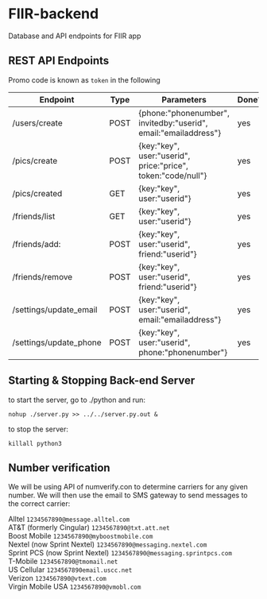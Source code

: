 # FIIR-backend
Database and API endpoints for FIIR app

## REST API Endpoints

Promo code is known as `token` in the following
                        
| Endpoint                    | Type | Parameters                                                      | Done? | Port |
| ----------------------      | ---- | --------------------------------------------------------------- | ----- | ---- |
| /users/create               | POST | {phone:"phonenumber", invitedby:"userid", email:"emailaddress"} | yes   | 9096 |
| /pics/create                | POST | {key:"key", user:"userid", price:"price", token:"code/null"}    | yes   | 9096 |
| /pics/created               | GET  | {key:"key", user:"userid"}                                      | yes   | 9096 |
| /friends/list               | GET  | {key:"key", user:"userid"}                                      | yes   | 9096 |
| /friends/add:               | POST | {key:"key", user:"userid", friend:"userid"}                     | yes   | 9096 |
| /friends/remove             | POST | {key:"key", user:"userid", friend:"userid"}                     | yes   | 9096 |
| /settings/update_email      | POST | {key:"key", user:"userid", email:"emailaddress"}                | yes   | 9096 |
| /settings/update_phone      | POST | {key:"key", user:"userid", phone:"phonenumber"}                 | yes   | 9096 |

## Starting & Stopping Back-end Server

to start the server, go to ./python and run:

```
nohup ./server.py >> ../../server.py.out &

```

to stop the server:

```
killall python3
```

## Number verification
We will be using API of numverify.con to determine carriers for any given number. We will then use the email to SMS gateway to send messages to the correct carrier:

Alltel 	`1234567890@message.alltel.com`  
AT&T (formerly Cingular) 	`1234567890@txt.att.net`  
Boost Mobile 	`1234567890@myboostmobile.com`  
Nextel (now Sprint Nextel) 	`1234567890@messaging.nextel.com`  
Sprint PCS (now Sprint Nextel) 	`1234567890@messaging.sprintpcs.com`  
T-Mobile 	`1234567890@tmomail.net`  
US Cellular 	`1234567890email.uscc.net`   
Verizon 	`1234567890@vtext.com`  
Virgin Mobile USA 	`1234567890@vmobl.com`  
